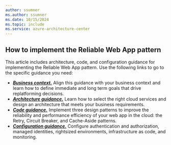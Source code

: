 ```yaml
---
author: ssumner
ms.author: ssumner
ms.date: 10/15/2024
ms.topic: include
ms.service: azure-architecture-center
---
```


## How to implement the Reliable Web App pattern

This article includes architecture, code, and configuration guidance for implementing the Reliable Web App pattern. Use the following links to go to the specific guidance you need:

- [***Business context.***](#business-context) Align this guidance with your business context and learn how to define immediate and long term goals that drive replatforming decisions.
- [***Architecture guidance.***](#architecture-guidance) Learn how to select the right cloud services and design an architecture that meets your business requirements.
- [***Code guidance.***](#code-guidance) Implement three design patterns to improve the reliability and performance efficiency of your web app in the cloud: the Retry, Circuit Breaker, and Cache-Aside patterns.
- [***Configuration guidance.***](#configuration-guidance) Configure authentication and authorization, managed identities, rightsized environments, infrastructure as code, and monitoring.